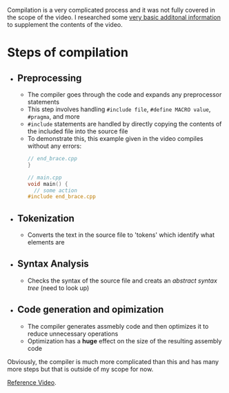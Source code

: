 Compilation is a very complicated process and it was not fully covered in the scope of the video. I researched some [very basic additonal information](https://www.bbc.co.uk/bitesize/guides/zmthsrd/revision/3) to supplement the contents of the video.

# Steps of compilation
- ## Preprocessing
  - The compiler goes through the code and expands any preprocessor statements
  - This step involves handling `#include file`, `#define MACRO value`, `#pragma`, and more
  - `#include` statements are handled by directly copying the contents of the included file into the source file
  - To demonstrate this, this example given in the video compiles without any errors: 
    ```cpp
    // end_brace.cpp
    }

    // main.cpp
    void main() {
      // some action
    #include end_brace.cpp
    ```
    
- ## Tokenization
  - Converts the text in the source file to 'tokens' which identify what elements are

- ## Syntax Analysis
  - Checks the syntax of the source file and creats an *abstract syntax tree* (need to look up)

- ## Code generation and opimization
  - The compiler generates assmebly code and then optimizes it to reduce unnecessary operations
  - Optimization has a **huge** effect on the size of the resulting assembly code

Obviously, the compiler is much more complicated than this and has many more steps but that is outside of my scope for now.


[Reference Video](https://www.youtube.com/watch?v=3tIqpEmWMLI&list=PLlrATfBNZ98dudnM48yfGUldqGD0S4FFb&index=6&ab_channel=TheCherno).
